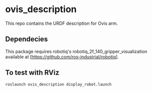 # ovis_description

This repo contains the URDF description for Ovis arm.

## Dependecies
This package requires robotiq's robotiq_2f_140_gripper_visualization available at [https://github.com/ros-industrial/robotiq].

## To test with RViz
```
roslaunch ovis_description display_robot.launch
```